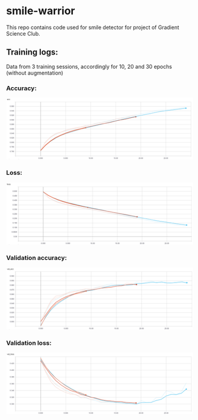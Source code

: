 # smile-warrior
This repo contains code used for smile detector for project of Gradient Science Club.

## Training logs:
Data from 3 training sessions, accordingly for 10, 20 and 30 epochs (without augmentation)
### Accuracy:
![acc](logs1/acc.PNG)

### Loss:
![loss](logs1/loss.PNG)

### Validation accuracy:
![val_acc](logs1/val_acc.PNG)

### Validation loss:
![val_loss](logs1/val_loss.PNG)
